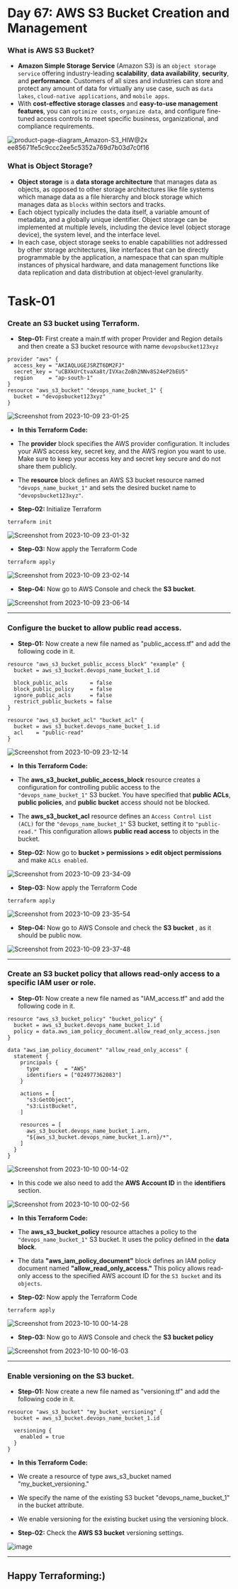 # Day 67: AWS S3 Bucket Creation and Management

### What is AWS S3 Bucket?

- **Amazon Simple Storage Service** (Amazon S3) is an `object storage service` offering industry-leading **scalability**, **data availability**, **security**, and **performance**. Customers of all sizes and industries can store and protect any amount of data for virtually any use case, such as `data lakes`, `cloud-native applications`, and `mobile apps`.
- With **cost-effective storage classes** and **easy-to-use management features**, you can `optimize costs`, `organize data`, and configure fine-tuned access controls to meet specific business, organizational, and compliance requirements.

![product-page-diagram_Amazon-S3_HIW@2x ee85671fe5c9ccc2ee5c5352a769d7b03d7c0f16](https://github.com/Rohit312001/GitDemo/assets/76991475/446ce8b5-d607-42ed-8908-c64650636669)

### What is Object Storage?

- **Object storage** is a **data storage architecture** that manages data as objects, as opposed to other storage architectures like file systems which manage data as a file hierarchy and block storage which manages data as `blocks` within sectors and tracks.
- Each object typically includes the data itself, a variable amount of metadata, and a globally unique identifier. Object storage can be implemented at multiple levels, including the device level (object storage device), the system level, and the interface level.
- In each case, object storage seeks to enable capabilities not addressed by other storage architectures, like interfaces that can be directly programmable by the application, a namespace that can span multiple instances of physical hardware, and data management functions like data replication and data distribution at object-level granularity.

# Task-01

### Create an S3 bucket using Terraform.

- **Step-01:** First create a main.tf with proper Provider and Region details and then create a S3 bucket resource with name `devopsbucket123xyz`

```hcl
provider "aws" {
  access_key = "AKIAQLUGEJSRZT6DM2FJ"
  secret_key = "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"
  region     = "ap-south-1"
}
resource "aws_s3_bucket" "devops_name_bucket_1" {
  bucket = "devopsbucket123xyz"
}

```

![Screenshot from 2023-10-09 23-01-25](https://github.com/Rohit312001/GitDemo/assets/76991475/b0e049e0-1f72-48cf-881c-f329f3997205)

- **In this Terraform Code:**

- The **provider** block specifies the AWS provider configuration. It includes your AWS access key, secret key, and the AWS region you want to use. Make sure to keep your access key and secret key secure and do not share them publicly.

- The **resource** block defines an AWS S3 bucket resource named `"devops_name_bucket_1"` and sets the desired bucket name to `"devopsbucket123xyz"`.

- **Step-02:** Initialize Terraform

```t
terraform init
```

![Screenshot from 2023-10-09 23-01-32](https://github.com/Rohit312001/GitDemo/assets/76991475/990a7cc8-9722-4c44-ad91-e6f3865723f2)

- **Step-03:** Now apply the Terraform Code

```t
terraform apply
```

![Screenshot from 2023-10-09 23-02-14](https://github.com/Rohit312001/GitDemo/assets/76991475/1d85415c-8760-439a-91df-c52371348a6e)

- **Step-04:** Now go to AWS Console and check the **S3 bucket**.

![Screenshot from 2023-10-09 23-06-14](https://github.com/Rohit312001/GitDemo/assets/76991475/58b9ccac-4b1b-4524-a79e-b455ccf5703d)

---

### Configure the bucket to allow public read access.

- **Step-01:** Now create a new file named as "public_access.tf" and add the following code in it.

```hcl
resource "aws_s3_bucket_public_access_block" "example" {
  bucket = aws_s3_bucket.devops_name_bucket_1.id

  block_public_acls       = false
  block_public_policy     = false
  ignore_public_acls      = false
  restrict_public_buckets = false
}

resource "aws_s3_bucket_acl" "bucket_acl" {
  bucket = aws_s3_bucket.devops_name_bucket_1.id
  acl    = "public-read"
}
```

![Screenshot from 2023-10-09 23-12-14](https://github.com/Rohit312001/GitDemo/assets/76991475/461d1b13-8285-49dd-a786-1a47b41ee1ae)

- **In this Terraform Code:**

- The **aws_s3_bucket_public_access_block** resource creates a configuration for controlling public access to the `"devops_name_bucket_1"` S3 bucket. You have specified that **public ACLs**, **public policies**, and **public bucket** access should not be blocked.

- The **aws_s3_bucket_acl** resource defines an `Access Control List (ACL)` for the `"devops_name_bucket_1"` S3 bucket, setting it to `"public-read."` This configuration allows **public read access** to objects in the bucket.

- **Step-02:** Now go to **bucket > permissions > edit object permissions** and make `ACLs enabled`.

![Screenshot from 2023-10-09 23-34-09](https://github.com/Rohit312001/GitDemo/assets/76991475/7ded1489-197e-4904-bb6a-f372d0b985b8)

- **Step-03:** Now apply the Terraform Code

```t
terraform apply
```

![Screenshot from 2023-10-09 23-35-54](https://github.com/Rohit312001/GitDemo/assets/76991475/4520737e-a5fe-4a23-98dc-c49efa879f8e)

- **Step-04:** Now go to AWS Console and check the **S3 bucket** , as it should be public now.

![Screenshot from 2023-10-09 23-37-48](https://github.com/Rohit312001/GitDemo/assets/76991475/1bf3c23e-cca8-4468-946e-57da865716d2)

---

### Create an S3 bucket policy that allows read-only access to a specific IAM user or role.

- **Step-01:** Now create a new file named as "IAM_access.tf" and add the following code in it.

```hcl
resource "aws_s3_bucket_policy" "bucket_policy" {
  bucket = aws_s3_bucket.devops_name_bucket_1.id
  policy = data.aws_iam_policy_document.allow_read_only_access.json
}

data "aws_iam_policy_document" "allow_read_only_access" {
  statement {
    principals {
      type        = "AWS"
      identifiers = ["024977362083"]
    }

    actions = [
      "s3:GetObject",
      "s3:ListBucket",
    ]

    resources = [
      aws_s3_bucket.devops_name_bucket_1.arn,
      "${aws_s3_bucket.devops_name_bucket_1.arn}/*",
    ]
  }
}
```

![Screenshot from 2023-10-10 00-14-02](https://github.com/Rohit312001/GitDemo/assets/76991475/c3a51ff1-6b1b-4f7a-bdd2-17284a010630)

- In this code we also need to add the **AWS Account ID** in the **identifiers** section.

![Screenshot from 2023-10-10 00-02-56](https://github.com/Rohit312001/GitDemo/assets/76991475/6e514c26-c14f-4d2e-8f9b-45d2cb88e2bc)

- **In this Terraform Code:**

- The **aws_s3_bucket_policy** resource attaches a policy to the `"devops_name_bucket_1"` S3 bucket. It uses the policy defined in the **data block**.

- The data **"aws_iam_policy_document"** block defines an IAM policy document named **"allow_read_only_access."** This policy allows read-only access to the specified AWS account ID for the `S3 bucket` and its `objects`.

- **Step-02:** Now apply the Terraform Code

```t
terraform apply
```

![Screenshot from 2023-10-10 00-14-28](https://github.com/Rohit312001/GitDemo/assets/76991475/471de50a-de6b-4218-94e2-976e1bd3e287)

- **Step-03:** Now go to AWS Console and check the **S3 bucket policy**

![Screenshot from 2023-10-10 00-16-03](https://github.com/Rohit312001/GitDemo/assets/76991475/eb0a87ba-f641-469d-a5c4-2d017af280a3)

---

### Enable versioning on the S3 bucket.

- **Step-01:** Now create a new file named as "versioning.tf" and add the following code in it.

```hcl
resource "aws_s3_bucket" "my_bucket_versioning" {
  bucket = aws_s3_bucket.devops_name_bucket_1.id

  versioning {
    enabled = true
  }
}
```

- **In this Terraform Code:**

- We create a resource of type aws_s3_bucket named "my_bucket_versioning."
- We specify the name of the existing S3 bucket "devops_name_bucket_1" in the bucket attribute.
- We enable versioning for the existing bucket using the versioning block.

- **Step-02:** Check the **AWS S3 bucket** versioning settings.

![image](https://github.com/Rohit312001/GitDemo/assets/76991475/db9a9f22-ef8e-41bc-b456-f57b933f433c)

---

## Happy Terraforming:)
